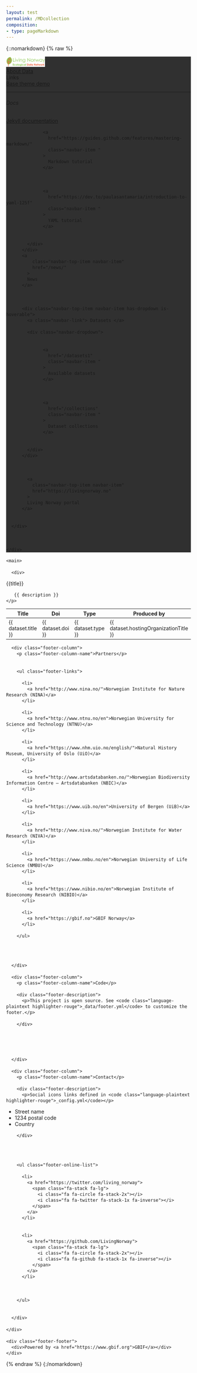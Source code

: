 ```yaml
---
layout: test 
permalink: /MDcollection
composition:
- type: pageMarkdown
---
```

{::nomarkdown}
  {% raw %}
<!DOCTYPE html>
<html>
  <head>
  <meta charset="utf-8">
  <meta name="viewport" content="width=device-width, initial-scale=1, shrink-to-fit=no">
 
  <meta name="robots" content="noindex">
  <script>
    var themeFeedbackEnabled = true;
    var themeFeedback = [];
  </script>
    <title> - Living Norway Data Portal</title>
  <meta name="description" content="Write an awesome description for your new site here. You can edit this line in _config.yml. It will appear in your document head meta (for Google search results) and in your feed.xml site description.">
  <!-- Language versions -->
  

  <!-- CSS -->
  <!-- Bulma is included in main.css -->
  <link rel="stylesheet" href="/assets/theme/css/main.css?v=1619011298">
  <link rel="stylesheet" href="/assets/theme/css/font-awesome.min.css">

  <!-- Feeds -->
  <link rel="alternate" type="application/rss+xml" title="Living Norway Data Portal - RSS feed" href="http://localhost:4000/feed.xml" >

  <!-- favicon - to set a favicon add favicon.ico to your root folder -->
  <!-- to add more favicon types, then add /_include/favicon.html to your project -->
  
  
</head>


  <body class="dataset">
<nav class="navbar  navbar--hasWhiteText" 
  style="background-color: #303030"
  role="navigation" aria-label="main navigation">
  <div class="navbar-content">
    <div class="navbar-brand">
      <a class="navbar-item navbar-logo" href="/">
          <img class="navbar-logo_img" src="/assets/images/logo.png" height="28" />
      </a>
        <a
          role="button"
          id="navbarBurger"
          class="navbar-burger burger menu-toggle"
          aria-label="menu"
          aria-expanded="false"
          data-target="mainNavbar"
        >
          <span aria-hidden="true"></span>
          <span aria-hidden="true"></span>
          <span aria-hidden="true"></span>
        </a>      
    </div>
    <div id="mainNavbar" class="navbar-menu">
      <div class="navbar-start">
            <a
              class="navbar-top-item navbar-item"
              href="/about"
            >
            About
          </a>
            <a
              class="navbar-top-item navbar-item"
              href="/data"
            >
            Data
          </a>
          <div class="navbar-top-item navbar-item has-dropdown is-hoverable">
            <a class="navbar-link"> Links </a>
            <div class="navbar-dropdown">
                  <a
                    href="https://hp-base-theme.gbif-staging.org/"
                    class="navbar-item "
                  >
                    Base theme demo
                  </a>
                  <hr class="navbar-divider" />
                  <h6 class="has-text-grey navbar-item">Docs</h6>
                  <a
                    href="https://jekyllrb.com/docs/pages/"
                    class="navbar-item "
                  >
                    Jekyll documentation
                  </a>
                
                  <a
                    href="https://guides.github.com/features/mastering-markdown/"
                    class="navbar-item "
                  >
                    Markdown tutorial
                  </a>
                
              
                
                  <a
                    href="https://dev.to/paulasantamaria/introduction-to-yaml-125f"
                    class="navbar-item "
                  >
                    YAML tutorial
                  </a>
                
              
            </div>
          </div>
          <a
              class="navbar-top-item navbar-item"
              href="/news/"
            >
            News
          </a>
          
        
          
          <div class="navbar-top-item navbar-item has-dropdown is-hoverable">
            <a class="navbar-link"> Datasets </a>

            <div class="navbar-dropdown">
              
                
                  <a
                    href="/datasets1"
                    class="navbar-item "
                  >
                    Available datasets
                  </a>
                
              
                
                  <a
                    href="/collections"
                    class="navbar-item "
                  >
                    Dataset collections
                  </a>
                
              
            </div>
          </div>
          
        
          
            <a
              class="navbar-top-item navbar-item"
              href="https://livingnorway.no"
            >
            Living Norway portal
          </a>
          
        
      </div>

      
      
    </div>
  </div>
  
</nav>


    <main>

      <div>
<script>
document.gbifTocMaxDepth = 6;
</script>


<div id="app" markdown="0" >

<section class="section">
  <div class="container">  
    <p class="title">
      {{title}}
    </p>
    <p class="subtitle">
      
       {{ description }} 
    </p>
  </div>
</section>
<section class="section">

<div class="container">
<table class="table is-fullwidth is-bordered is-striped">
  <thead>
    <tr>
      <th>Title</th>
      <th>Doi</th>
      <th>Type</th>
      <th>Produced by</th>
    </tr>
  </thead>
  
  <tbody>
    <tr v-for="dataset in datasets" :key="dataset.key">     
      <td><a v-bind:href="'dataset?key='+ dataset.key">{{ dataset.title }}</a></td>
      <td>{{ dataset.doi }}</td>
      <td>{{ dataset.type }}</td>
      <td>{{ dataset.hostingOrganizationTitle }}</td>
    </tr>

  </tbody>
</table>
</div>
</section>
</div>

<script src="https://cdn.jsdelivr.net/npm/vue@2/dist/vue.js"></script>
<script src="https://cdnjs.cloudflare.com/ajax/libs/axios/0.21.1/axios.min.js"></script>
<script src="custom-collection.js"></script>

<script>
</script>

<footer class="footer">
  <div>
    
  </div>
  <div>
    <div class="footer-groups">
      
      <div class="footer-column">
        <p class="footer-column-name">Partners</p>
        
        
        <ul class="footer-links">
          
          <li>
            <a href="http://www.nina.no/">Norwegian Institute for Nature Research (NINA)</a>
          </li>
          
          <li>
            <a href="http://www.ntnu.no/en">Norwegian University for Science and Technology (NTNU)</a>
          </li>
          
          <li>
            <a href="https://www.nhm.uio.no/english/">Natural History Museum, University of Oslo (UiO)</a>
          </li>
          
          <li>
            <a href="http://www.artsdatabanken.no/">Norwegian Biodiversity Information Centre – Artsdatabanken (NBIC)</a>
          </li>
          
          <li>
            <a href="https://www.uib.no/en">University of Bergen (UiB)</a>
          </li>
          
          <li>
            <a href="http://www.niva.no/">Norwegian Institute for Water Research (NIVA)</a>
          </li>
          
          <li>
            <a href="https://www.nmbu.no/en">Norwegian University of Life Science (NMBU)</a>
          </li>
          
          <li>
            <a href="https://www.nibio.no/en">Norwegian Institute of Bioeconomy Research (NIBIO)</a>
          </li>
          
          <li>
            <a href="https://gbif.no">GBIF Norway</a>
          </li>
          
        </ul>
        
        
        

      </div>
      
      <div class="footer-column">
        <p class="footer-column-name">Code</p>
        
        <div class="footer-description">
          <p>This project is open source. See <code class="language-plaintext highlighter-rouge">_data/footer.yml</code> to customize the footer.</p>

        </div>
        
        
        
        

      </div>
      
      <div class="footer-column">
        <p class="footer-column-name">Contact</p>
        
        <div class="footer-description">
          <p>Social icons links defined in <code class="language-plaintext highlighter-rouge">_config.yml</code></p>
<ul>
  <li>Street name</li>
  <li>1234 postal code</li>
  <li>Country</li>
</ul>

        </div>
        
        
        
        
        <ul class="footer-online-list">
          
          <li>
            <a href="https://twitter.com/living_norway">
              <span class="fa-stack fa-lg">
                <i class="fa fa-circle fa-stack-2x"></i>
                <i class="fa fa-twitter fa-stack-1x fa-inverse"></i>
              </span>
            </a>
          </li>
          
          
          <li>
            <a href="https://github.com/LivingNorway">
              <span class="fa-stack fa-lg">
                <i class="fa fa-circle fa-stack-2x"></i>
                <i class="fa fa-github fa-stack-1x fa-inverse"></i>
              </span>
            </a>
          </li>
          
          
          
        </ul>
        

      </div>
      
    </div>

    <div class="footer-footer">
      <div>Powered by <a href="https://www.gbif.org">GBIF</a></div>
    </div>
  </div>
</footer>

<script>
  ;
  var currentLocale = 'en';
</script>

<script src="/assets/theme/js/script.js?v=1619011298"></script>




  </body>
</html>

{% endraw %}
{:/nomarkdown}

  


